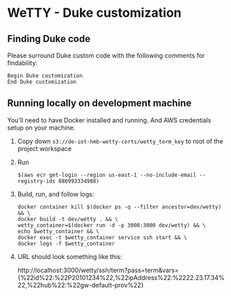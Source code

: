# WeTTY - Duke customization

## Finding Duke code
Please surround Duke custom code with the following comments for findability:

    Begin Duke customization
    End Duke customization

## Running locally on development machine
You'll need to have Docker installed and running.  And AWS credentials setup on your machine.
1) Copy down `s3://de-iot-hmb-wetty-certs/wetty_term_key` to root of the project workspace
2) Run 

       $(aws ecr get-login --region us-east-1 --no-include-email --registry-ids 886993334988)
       
3) Build, run, and follow logs:


       docker container kill $(docker ps -q --filter ancestor=dev/wetty) && \
       docker build -t dev/wetty . && \
       wetty_container=$(docker run -d -p 3000:3000 dev/wetty) && \
       echo $wetty_container && \
       docker exec -t $wetty_container service ssh start && \
       docker logs -f $wetty_container

4) URL should look something like this:

    http://localhost:3000/wetty/ssh/term?pass=term&vars={%22id%22:%22P20101234%22,%22ipAddress%22:%2222.23.17.34%22,%22hub%22:%22gw-default-prov%22}